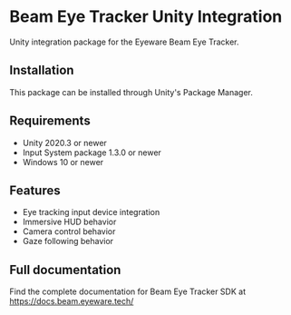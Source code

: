 # Beam Eye Tracker Unity Integration

Unity integration package for the Eyeware Beam Eye Tracker.

## Installation

This package can be installed through Unity's Package Manager.

## Requirements

- Unity 2020.3 or newer
- Input System package 1.3.0 or newer
- Windows 10 or newer

## Features

- Eye tracking input device integration
- Immersive HUD behavior
- Camera control behavior
- Gaze following behavior

## Full documentation

Find the complete documentation for Beam Eye Tracker SDK at https://docs.beam.eyeware.tech/